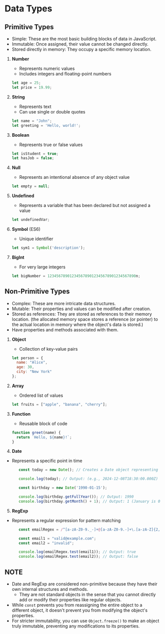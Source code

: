 # Data Types

## Primitive Types
- Simple: These are the most basic building blocks of data in JavaScript.
- Immutable: Once assigned, their value cannot be changed directly.
- Stored directly in memory: They occupy a specific memory location.
  
1. **Number**
   - Represents numeric values
   - Includes integers and floating-point numbers
   ```javascript
   let age = 25;
   let price = 19.99;
   ```

2. **String**
   - Represents text
   - Can use single or double quotes
   ```javascript
   let name = "John";
   let greeting = 'Hello, world!';
   ```

3. **Boolean**
   - Represents true or false values
   ```javascript
   let isStudent = true;
   let hasJob = false;
   ```

4. **Null**
   - Represents an intentional absence of any object value
   ```javascript
   let empty = null;
   ```

5. **Undefined**
   - Represents a variable that has been declared but not assigned a value
   ```javascript
   let undefinedVar;
   ```

6. **Symbol** (ES6)
   - Unique identifier
   ```javascript
   let sym1 = Symbol('description');
   ```

7. **BigInt**
   - For very large integers
   ```javascript
   let bigNumber = 1234567890123456789012345678901234567890n;
   ```

## Non-Primitive Types
- Complex: These are more intricate data structures.
- Mutable: Their properties and values can be modified after creation.
- Stored as references: They are stored as references to their memory location. (the allocated memory space stores a reference (or pointer) to the actual location in memory where the object's data is stored.)
- Have properties and methods associated with them.

1. **Object**
   - Collection of key-value pairs
   ```javascript
   let person = {
     name: "Alice",
     age: 30,
     city: "New York"
   };
   ```

2. **Array**
   - Ordered list of values
   ```javascript
   let fruits = ["apple", "banana", "cherry"];
   ```

3. **Function**
   - Reusable block of code
   ```javascript
   function greet(name) {
     return `Hello, ${name}!`;
   }
   ```
4. **Date**
- Represents a specific point in time
   ```javascript
      const today = new Date(); // Creates a Date object representing the current date and time

      console.log(today); // Output: (e.g., 2024-12-08T18:30:00.000Z)

      const birthday = new Date('1990-01-15'); 

      console.log(birthday.getFullYear()); // Output: 1990 
      console.log(birthday.getMonth() + 1); // Output: 1 (January is 0-indexed)
   ```

5. **RegExp**
- Represents a regular expression for pattern matching
   ```javascript
      const emailRegex = /^[a-zA-Z0-9._-]+@[a-zA-Z0-9.-]+\.[a-zA-Z]{2,}$/;

      const email1 = "valid@example.com";
      const email2 = "invalid";

      console.log(emailRegex.test(email1)); // Output: true
      console.log(emailRegex.test(email2)); // Output: false
   ```

## NOTE
- Date and RegExp are considered non-primitive because they have their own internal structures and methods.
  - They are not standard objects in the sense that you cannot directly add or modify their properties like regular objects.
- While `const` prevents you from reassigning the entire object to a different object, it doesn't prevent you from modifying the object's properties.
- For stricter immutability, you can use `Object.freeze()` to make an object truly immutable, preventing any modifications to its properties.